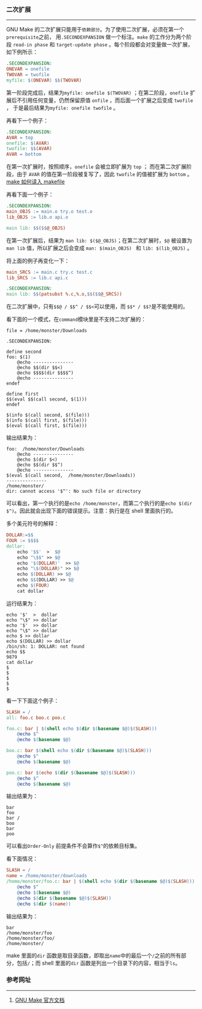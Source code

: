 ### 二次扩展

---

GNU Make 的二次扩展只能用于`依赖部分`。为了使用二次扩展，必须在第一个 `prerequisite`之前， 用`.SECONDEXPANSION` 做一个标注。`make` 的工作分为两个阶段 `read-in phase` 和 `target-update phase` 。每个阶段都会对变量做一次扩展，如下例所示：

```makefile
.SECONDEXPANSION:
ONEVAR = onefile
TWOVAR = twofile
myfile: $(ONEVAR) $$(TWOVAR)
```

第一阶段完成后，结果为`myfile: onefile $(TWOVAR)` ；在第二阶段，`onefile` 扩展后不引用任何变量，仍然保留原值 `onfile` ，而后面一个扩展之后变成 `twofile` ， 于是最后结果为`myfile: onefile twofile` 。

再看下一个例子：

```makefile
.SECONDEXPANSION:
AVAR = top
onefile: $(AVAR)
twofile: $$(AVAR)
AVAR = bottom
```

在第一次扩展时，按照顺序，`onefile` 会被立即扩展为 `top` ； 而在第二次扩展阶段，由于 `AVAR` 的值在第一阶段被复写了，因此 `twofile` 的值被扩展为 `bottom` 。[make 如何读入 makefile](https://www.gnu.org/software/make/manual/html_node/Reading-Makefiles.html#Reading-Makefiles)

再看下面一个例子：

```makefile
.SECONDEXPANSION:
main_OBJS := main.o try.o test.o
lib_OBJS := lib.o api.o

main lib: $$($$@_OBJS)
```

在第一次扩展后，结果为 `man lib: $($@_OBJS)`；在第二次扩展时，`$@` 被设置为`man lib` 值，所以扩展之后会变成 `man: $(main_OBJS) ` 和 `lib: $(lib_OBJS)` 。

将上面的例子再变化一下：

```makefile
main_SRCS := main.c try.c test.c
lib_SRCS := lib.c api.c

.SECONDEXPANSION:
main lib: $$(patsubst %.c,%.o,$$($$@_SRCS))
```

在二次扩展中，只有`$$@ / $$^ / $$<`可以使用，而 `$$* / $$?`是不能使用的。

看下面的一个模式，在`command`模块里是不支持二次扩展的：

```makfil
file = /home/monster/Downloads

.SECONDEXPANSION:

define second
foo: $(1)
	@echo ---------------
	@echo $$(dir $$<)
	@echo $$$$(dir $$$$^)	
	@echo ---------------
endef

define first
$$(eval $$(call second, $(1)))
endef

$(info $(call second, $(file)))
$(info $(call first, $(file)))
$(eval $(call first, $(file)))
```

输出结果为：

```shell
foo:  /home/monster/Downloads
	@echo ---------------
	@echo $(dir $<)
	@echo $$(dir $$^)	
	@echo ---------------
$(eval $(call second,  /home/monster/Downloads))
---------------
/home/monster/
dir: cannot access '$^': No such file or directory
```

可以看出，第一个执行的是`echo /home/monster`，而第二个执行的是`echo $(dir $^)`。因此就会出现下面的错误提示。注意：执行是在 shell 里面执行的。

多个美元符号的解释：

```makefile
DOLLAR:=$$
FOUR := $$$$
dollar:
	echo '$$'  >  $@
	echo "\$$" >> $@
	echo '$(DOLLAR)'  >> $@
	echo "\$(DOLLAR)" >> $@
	echo $(DOLLAR) >> $@
	echo $$(DOLLAR) >> $@
	echo $(FOUR)
	cat dollar
```

运行结果为：

```shell
echo '$'  >  dollar
echo "\$" >> dollar
echo '$'  >> dollar
echo "\$" >> dollar
echo $ >> dollar
echo $(DOLLAR) >> dollar
/bin/sh: 1: DOLLAR: not found
echo $$
9879
cat dollar
$
$
$
$
$

```

看一下下面这个例子：

```makefile
SLASH = /
all: foo.c boo.c poo.c

foo.c: bar | $(shell echo $(dir $(basename $@)$(SLASH)))
	@echo $^
	@echo $(basename $@)

boo.c: bar $(shell echo $(dir $(basename $@)$(SLASH)))
	@echo $^
	@echo $(basename $@)

poo.c: bar $(echo $(dir $(basename $@)$(SLASH)))
	@echo $^
	@echo $(basename $@)
```

输出结果为：

```shell
bar
foo
bar /
boo
bar
poo
```

可以看出`Order-Only` 前提条件不会算作`$^`的依赖目标集。

看下面情况：

```makefile
SLASH = /
name = /home/monster/downloads
/home/monster/foo.c: bar | $(shell echo $(dir $(basename $@)$(SLASH)))
	@echo $^
	@echo $(basename $@)
	@echo $(dir $(basename $@)$(SLASH))
	@echo $(dir $(name))
```

输出结果为：

```shell
bar
/home/monster/foo
/home/monster/foo/
/home/monster/
```

make 里面的`dir` 函数是取目录函数，即取出`name`中的最后一个`/`之前的所有部分，包括`/`；而 shell 里面的`dir` 函数是列出一个目录下的内容，相当于`ls`。

### 参考网址

---

1. [GNU Make 官方文档](https://www.gnu.org/software/make/manual/html_node/Secondary-Expansion.html)
